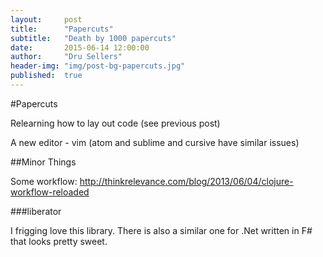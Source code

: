 ```yaml
---
layout:     post
title:      "Papercuts"
subtitle:   "Death by 1000 papercuts"
date:       2015-06-14 12:00:00
author:     "Dru Sellers"
header-img: "img/post-bg-papercuts.jpg"
published:  true
---
```


#Papercuts

Relearning how to lay out code (see previous post)

A new editor - vim (atom and sublime and cursive have similar issues)

##Minor Things

Some workflow: http://thinkrelevance.com/blog/2013/06/04/clojure-workflow-reloaded

###liberator

I frigging love this library. There is also a similar one for .Net written in F# that looks pretty sweet.